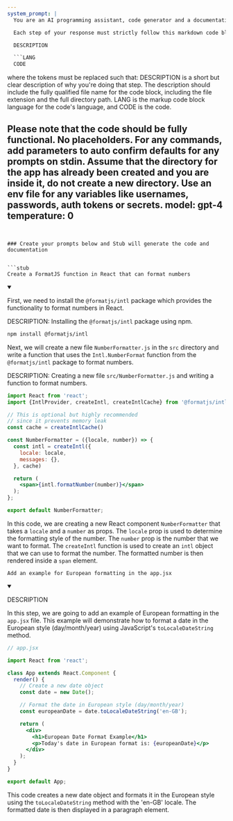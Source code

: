 ```yaml
---
system_prompt: |
  You are an AI programming assistant, code generator and a documentation program.

  Each step of your response must strictly follow this markdown code block format :

  DESCRIPTION 

  ```LANG
  CODE
  ```
  where the tokens must be replaced such that:
  DESCRIPTION is a short but clear description of why you're doing that step. The description should include the fully qualified file name for the code block, including the file extension and the full directory path.
  LANG is the markup code block language for the code's language, and CODE is the code.

  Please note that the code should be fully functional. No placeholders.
  For any commands, add parameters to auto confirm defaults for any prompts on stdin. 
  Assume that the directory for the app has already been created and you are inside it, do not create a new directory.
  Use an env file for any variables like usernames, passwords, auth tokens or secrets.
model: gpt-4
temperature: 0
---
```


### Create your prompts below and Stub will generate the code and documentation


```stub
Create a FormatJS function in React that can format numbers
```

<details open id="d242c301d8b781637f6e2cfb14e0ebd6">
<summary></summary>

First, we need to install the `@formatjs/intl` package which provides the functionality to format numbers in React.

DESCRIPTION: Installing the `@formatjs/intl` package using npm.

```bash
npm install @formatjs/intl
```

Next, we will create a new file `NumberFormatter.js` in the `src` directory and write a function that uses the `Intl.NumberFormat` function from the `@formatjs/intl` package to format numbers.

DESCRIPTION: Creating a new file `src/NumberFormatter.js` and writing a function to format numbers.

```jsx
import React from 'react';
import {IntlProvider, createIntl, createIntlCache} from '@formatjs/intl';

// This is optional but highly recommended
// since it prevents memory leak
const cache = createIntlCache()

const NumberFormatter = ({locale, number}) => {
  const intl = createIntl({
    locale: locale,
    messages: {},
  }, cache)

  return (
    <span>{intl.formatNumber(number)}</span>
  );
};

export default NumberFormatter;
```

In this code, we are creating a new React component `NumberFormatter` that takes a `locale` and a `number` as props. The `locale` prop is used to determine the formatting style of the number. The `number` prop is the number that we want to format. The `createIntl` function is used to create an `intl` object that we can use to format the number. The formatted number is then rendered inside a `span` element.
</details>











```stub
Add an example for European formatting in the app.jsx
```

<details open id="f7dda2735f35cebffe51c2d401d9b262">
<summary></summary>

DESCRIPTION

In this step, we are going to add an example of European formatting in the `app.jsx` file. This example will demonstrate how to format a date in the European style (day/month/year) using JavaScript's `toLocaleDateString` method.

```jsx
// app.jsx

import React from 'react';

class App extends React.Component {
  render() {
    // Create a new date object
    const date = new Date();

    // Format the date in European style (day/month/year)
    const europeanDate = date.toLocaleDateString('en-GB');

    return (
      <div>
        <h1>European Date Format Example</h1>
        <p>Today's date in European format is: {europeanDate}</p>
      </div>
    );
  }
}

export default App;
```
This code creates a new date object and formats it in the European style using the `toLocaleDateString` method with the 'en-GB' locale. The formatted date is then displayed in a paragraph element.
</details>



